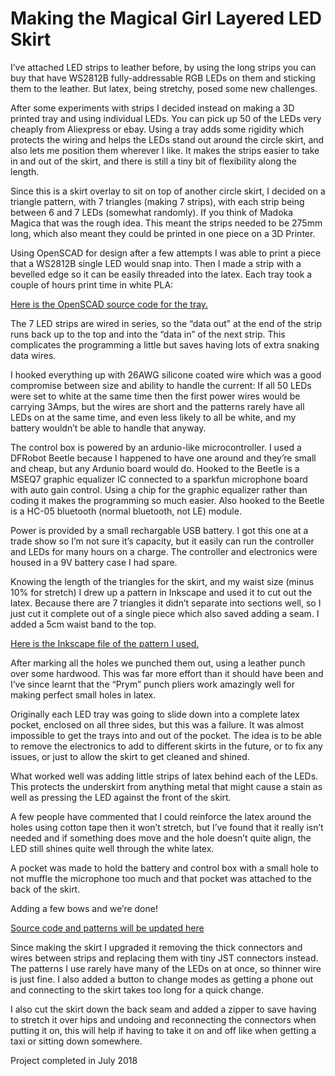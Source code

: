 # Making the Magical Girl Layered LED Skirt

I’ve attached LED strips to leather before, by using the long strips
you can buy that have WS2812B fully-addressable RGB LEDs on them and
sticking them to the leather. But latex, being stretchy, posed some
new challenges.

After some experiments with strips I decided instead on making a 3D
printed tray and using individual LEDs. You can pick up 50 of the
LEDs very cheaply from Aliexpress or ebay. Using a tray adds some
rigidity which protects the wiring and helps the LEDs stand out around
the circle skirt, and also lets me position them wherever I like. It
makes the strips easier to take in and out of the skirt, and there is
still a tiny bit of flexibility along the length.

Since this is a skirt overlay to sit on top of another circle skirt, I
decided on a triangle pattern, with 7 triangles (making 7 strips),
with each strip being between 6 and 7 LEDs (somewhat randomly). If you
think of Madoka Magica that was the rough idea. This meant the strips
needed to be 275mm long, which also meant they could be printed in one
piece on a 3D Printer.

Using OpenSCAD for design after a few attempts I was able to print a
piece that a WS2812B single LED would snap into. Then I made a strip
with a bevelled edge so it can be easily threaded into the latex. Each
tray took a couple of hours print time in white PLA:

[Here is the OpenSCAD source code for the tray.](pixel.scad)

The 7 LED strips are wired in series, so the “data out” at the end of
the strip runs back up to the top and into the “data in” of the next
strip. This complicates the programming a little but saves having lots
of extra snaking data wires.

I hooked everything up with 26AWG silicone coated wire which was a
good compromise between size and ability to handle the current: If all
50 LEDs were set to white at the same time then the first power wires
would be carrying 3Amps, but the wires are short and the patterns
rarely have all LEDs on at the same time, and even less likely to all
be white, and my battery wouldn’t be able to handle that anyway.

The control box is powered by an ardunio-like microcontroller. I used
a DFRobot Beetle because I happened to have one around and they’re
small and cheap, but any Ardunio board would do. Hooked to the Beetle
is a MSEQ7 graphic equalizer IC connected to a sparkfun microphone
board with auto gain control.  Using a chip for the graphic equalizer
rather than coding it makes the programming so much easier.  Also
hooked to the Beetle is a HC-05 bluetooth (normal bluetooth, not LE)
module.

Power is provided by a small rechargable USB battery. I got this one
at a trade show so I’m not sure it’s capacity, but it easily can run
the controller and LEDs for many hours on a charge. The controller and
electronics were housed in a 9V battery case I had spare.

Knowing the length of the triangles for the skirt, and my waist size
(minus 10% for stretch) I drew up a pattern in Inkscape and used it to
cut out the latex. Because there are 7 triangles it didn’t separate
into sections well, so I just cut it complete out of a single piece
which also saved adding a seam. I added a 5cm waist band to the top.

[Here is the Inkscape file of the pattern I used.](skirtoverlay.svg)

After marking all the holes we punched them out, using a leather punch
over some hardwood. This was far more effort than it should have been
and I’ve since learnt that the “Prym” punch pliers work amazingly well
for making perfect small holes in latex.

Originally each LED tray was going to slide down into a complete latex
pocket, enclosed on all three sides, but this was a failure. It was
almost impossible to get the trays into and out of the pocket. The
idea is to be able to remove the electronics to add to different
skirts in the future, or to fix any issues, or just to allow the skirt
to get cleaned and shined.

What worked well was adding little strips of latex behind each of the
LEDs. This protects the underskirt from anything metal that might
cause a stain as well as pressing the LED against the front of the
skirt.

A few people have commented that I could reinforce the latex around
the holes using cotton tape then it won’t stretch, but I’ve found that
it really isn’t needed and if something does move and the hole doesn’t
quite align, the LED still shines quite well through the white latex.

A pocket was made to hold the battery and control box with a small
hole to not muffle the microphone too much and that pocket was
attached to the back of the skirt.

Adding a few bows and we’re done!

[Source code and patterns will be updated here](../src/ledskirt)

Since making the skirt I upgraded it removing the thick connectors and
wires between strips and replacing them with tiny JST connectors
instead. The patterns I use rarely have many of the LEDs on at once,
so thinner wire is just fine. I also added a button to change modes
as getting a phone out and connecting to the skirt takes too long for
a quick change.

I also cut the skirt down the back seam and added a zipper to save
having to stretch it over hips and undoing and reconnecting the
connectors when putting it on, this will help if having to take it on
and off like when getting a taxi or sitting down somewhere.

Project completed in July 2018
